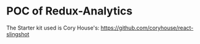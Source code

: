 # POC of Redux-Analytics

The Starter kit used is Cory House's: https://github.com/coryhouse/react-slingshot
